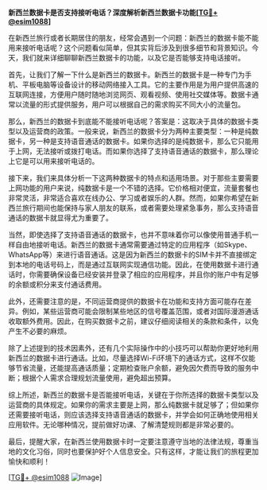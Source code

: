 **新西兰数据卡是否支持接听电话？深度解析新西兰数据卡功能[[TG💪+ @esim1088](https://t.me/s/esim1088)]**

在新西兰旅行或者长期居住的朋友，经常会遇到一个问题：新西兰的数据卡能不能用来接听电话呢？这个问题看似简单，但其实背后涉及到很多细节和背景知识。今天，我们就来详细聊聊新西兰数据卡的功能，以及它是否能够支持电话接听。

首先，让我们了解一下什么是新西兰的数据卡。新西兰的数据卡是一种专门为手机、平板电脑等设备设计的移动网络接入工具。它的主要作用是为用户提供高速的互联网连接，方便用户随时随地浏览网页、观看视频、使用社交媒体等。数据卡通常以流量的形式提供服务，用户可以根据自己的需求购买不同大小的流量包。

那么，新西兰的数据卡到底能不能接听电话呢？答案是：这取决于具体的数据卡类型以及运营商的政策。一般来说，新西兰的数据卡分为两种主要类型：一种是纯数据卡，另一种是支持语音通话的数据卡。如果你选择的是纯数据卡，那么它只能用于上网，无法接听或拨打电话。而如果你选择了支持语音通话的数据卡，那么理论上它是可以用来接听电话的。

接下来，我们来具体分析一下这两种数据卡的特点和适用场景。对于那些主要需要上网功能的用户来说，纯数据卡是一个不错的选择。它价格相对便宜，流量套餐也非常灵活，非常适合喜欢在线办公、学习或者娱乐的人群。然而，如果你希望在新西兰旅行期间也能保持与家人朋友的联系，或者需要处理紧急事务，那么支持语音通话的数据卡就显得尤为重要了。

当然，即使选择了支持语音通话的数据卡，也并不意味着你可以像使用普通手机一样自由地接听电话。新西兰的数据卡通常需要通过特定的应用程序（如Skype、WhatsApp等）来进行语音通话。这是因为新西兰的数据卡的SIM卡并不直接绑定到本地的电话号码上，而是通过互联网实现通信功能。因此，在使用数据卡进行通话时，你需要确保设备已经安装并登录了相应的应用程序，并且你的账户中有足够的余额或积分来支付通话费用。

此外，还需要注意的是，不同运营商提供的数据卡在功能和支持方面可能存在差异。例如，某些运营商可能会限制某些地区的信号覆盖范围，或者对国际漫游通话收取额外费用。因此，在购买数据卡之前，建议仔细阅读相关的条款和条件，以免产生不必要的麻烦。

除了上述提到的技术因素外，还有几个实际操作中的小技巧可以帮助你更好地利用新西兰的数据卡进行通话。比如，尽量选择Wi-Fi环境下的通话方式，这样不仅能够节省流量，还能提高通话质量；定期检查账户余额，避免因欠费而导致的服务中断；根据个人需求合理规划流量使用，避免超出预算。

综上所述，新西兰的数据卡是否能接听电话，关键在于你所选择的数据卡类型以及运营商的具体规定。如果你的需求主要是上网，那么纯数据卡就足够了；但如果你还需要接听电话，则应该选择支持语音通话的数据卡，并学会如何正确地使用相关应用软件。无论哪种情况，提前做好功课、了解清楚规则都是非常必要的。

最后，提醒大家，在新西兰使用数据卡时一定要注意遵守当地的法律法规，尊重当地的文化习俗，同时也要保护好个人信息安全。只有这样，才能让我们的旅程更加愉快和顺利！

[[TG💪+ @esim1088](https://t.me/s/esim1088) ![Image](https://i.postimg.cc/4NQfJmqS/Snipaste-2025-05-13-00-14-12.png)]